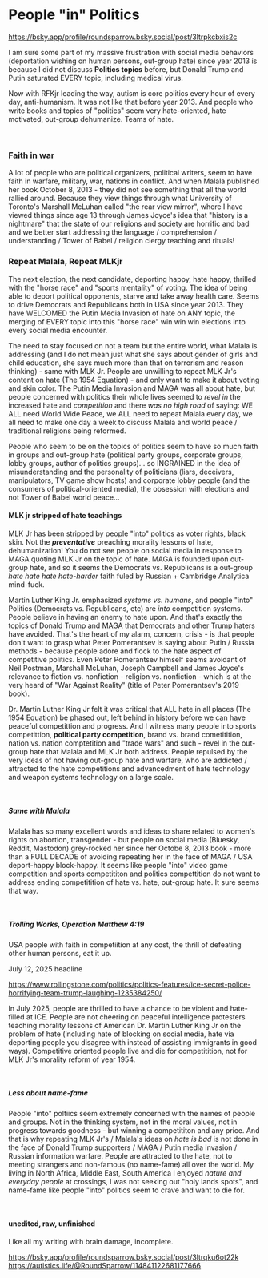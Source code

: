 # People "in" Politics

https://bsky.app/profile/roundsparrow.bsky.social/post/3ltrpkcbxis2c

I am sure some part of my massive frustration with social media behaviors (deportation wishing on human persons, out-group hate) since year 2013 is because I did not discuss **Politics topics** before, but Donald Trump and Putin saturated EVERY topic, including medical virus.

Now with RFKjr leading the way, autism is core politics every hour of every day, anti-humanism. It was not like that before year 2013. And people who write books and topics of "politics" seem very hate-oriented, hate motivated, out-group dehumanize. Teams of hate.

&nbsp;

### Faith in war

A lot of people who are political organizers, political writers, seem to have faith in warfare, military, war, nations in conflict. And when Malala published her book October 8, 2013 - they did not see something that all the world rallied around. Because they view things through what University of Toronto's Marshall McLuhan called "the rear view mirror", where I have viewed things since age 13 through James Joyce's idea that "history is a nightmare" that the state of our religions and society are horrific and bad and we better start addressing the language / comprehension / understanding / Tower of Babel / religion clergy teaching and rituals!

### Repeat Malala, Repeat MLKjr

The next election, the next candidate, deporting happy, hate happy, thrilled with the "horse race" and "sports mentality" of voting. The idea of being able to deport political opponents, starve and take away health care. Seems to drive Democrats and Republicans both in USA since year 2013. They have WELCOMED the Putin Media Invasion of hate on ANY topic, the merging of EVERY topic into this "horse race" win win win elections into every social media encounter. 

The need to stay focused on not a team but the entire world, what Malala is addressing (and I do not mean just what she says about gender of girls and child education, she says much more than that on terrorism and reason thinking) - same with MLK Jr. People are unwilling to repeat MLK Jr's content on hate (The 1954 Equation) - and only want to make it about voting and skin color. The Putin Media Invasion and MAGA was all about hate, but people concerned with politics their whole lives seemed to *revel in* the increased hate and *competition* and there *was no high road* of saying: WE ALL need World Wide Peace, we ALL need to repeat Malala every day, we all need to make one day a week to discuss Malala and world peace / traditional religions being reformed.

People who seem to be on the topics of politics seem to have so much faith in groups and out-group hate (political party groups, corporate groups, lobby groups, author of politics groups)... so INGRAINED in the idea of misunderstanding and the personality of politicians (liars, deceivers, manipulators, TV game show hosts) and corporate lobby people (and the consumers of political-oriented media), the obsession with elections and not Tower of Babel world peace...

#### MLK jr stripped of hate teachings

MLK Jr has been stripped by people "into" politics as voter rights, black skin. Not the ***preventative*** preaching morality lessons of hate, dehumanization! You do not see people on social media in response to MAGA quoting MLK Jr on the topic of hate. MAGA is founded upon out-group hate, and so it seems the Democrats vs. Republicans is a out-group *hate hate hate hate-harder* faith fuled by Russian + Cambridge Analytica mind-fuck.

Martin Luther King Jr. emphasized *systems vs. humans*, and people "into" Politics (Democrats vs. Republicans, etc) are *into* competition systems. People believe in having an enemy to hate upon. And that's exactly the topics of Donald Trump and MAGA that Democrats and other Trump haters have avoided. That's the heart of my alarm, concern, crisis - is that people don't want to grasp what Peter Pomerantsev is saying about Putin / Russia methods - because people adore and flock to the hate aspect of competitive politics. Even Peter Pomerantsev himself seems avoidant of Neil Postman, Marshall McLuhan, Joseph Campbell and James Joyce's relevance to fiction vs. nonfiction - religion vs. nonfiction - which is at the very heard of "War Against Reality" (title of Peter Pomerantsev's 2019 book). 

Dr. Martin Luther King Jr felt it was critical that ALL hate in all places (The 1954 Equation) be phased out, left behind in history before we can have peaceful competittion and progress. And I witness many people into sports competittion, **political party competition**, brand vs. brand cometitition, nation vs. nation comptetition and "trade wars" and such - revel in the out-group hate that Malala and MLK Jr both address. People repulsed by the very ideas of not having out-group hate and warfare, who are addicted / attracted to the hate competitions and advancedment of hate technology and weapon systems technology on a large scale.

&nbsp;

##### Same with Malala

Malala has so many excellent words and ideas to share related to women's rights on abortion, transgender - but people on social media (Bluesky, Reddit, Mastodon) grey-rocked her since her Octobe 8, 2013 book - more than a FULL DECADE of avoiding repeating her in the face of MAGA / USA deport-happy block-happy. It seems like people "into" video game competition and sports competititon and politics compettition do not want to address ending competitition of hate vs. hate, out-group hate. It sure seems that way.

&nbsp;

##### Trolling Works, Operation Matthew 4:19

USA people with faith in competiition at any cost, the thrill of defeating other human persons, eat it up.

July 12, 2025 headline

https://www.rollingstone.com/politics/politics-features/ice-secret-police-horrifying-team-trump-laughing-1235384250/

In July 2025, people are thrilled to have a chance to be violent and hate-filled at ICE. People are not cheering on peaceful intelligence protesters teaching morality lessons of American Dr. Martin Luther King Jr on the problem of hate (including hate of blocking on social media, hate via deporting people you disagree with instead of assisting immigrants in good ways). Competitive oriented people live and die for competitition, not for MLK Jr's morality reform of year 1954.

&nbsp;

##### Less about name-fame

People "into" poltiics seem extremely concerned with the names of people and groups. Not in the thinking system, not in the moral values, not in progress towards goodness - but winning a competititon and any price. And that is why repeating MLK Jr's / Malala's ideas on *hate is bad* is not done in the face of Donald Trump supporters / MAGA / Putin media invasion / Russian information warfare. People are attracted to the hate, not to meeting strangers and non-famous (no name-fame) all over the world. My living in North Africa, Middle East, South America I enjoyed *nature and everyday people* at crossings, I was not seeking out "holy lands spots", and name-fame like people "into" politics seem to crave and want to die for.

&nbsp;

#### unedited, raw, unfinished

Like all my writing with brain damage, incomplete.

https://bsky.app/profile/roundsparrow.bsky.social/post/3ltrqku6ot22k   
https://autistics.life/@RoundSparrow/114841122681177666
